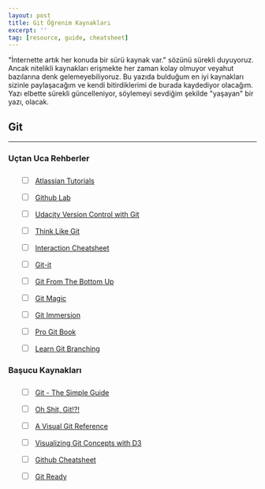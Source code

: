```yaml
---
layout: post
title: Git Öğrenim Kaynakları
excerpt: ''
tag: [resource, guide, cheatsheet]
---
```


"İnternette artık her konuda bir sürü kaynak var." sözünü sürekli duyuyoruz. Ancak nitelikli kaynakları erişmekte her
zaman kolay olmuyor veyahut bazılarına denk gelemeyebiliyoruz. Bu yazıda bulduğum en iyi kaynakları sizinle paylaşacağım
ve kendi bitirdiklerimi de burada kaydediyor olacağım. Yazı elbette sürekli güncelleniyor, söylemeyi sevdiğim şekilde
"yaşayan" bir yazı, olacak.

## Git

---

<div class="container">
    <div class="row">
        <div class="col-12 col-md-6">
            <h3>Uçtan Uca Rehberler</h3>
            <ul style="list-style: none; margin: 25px 0 25px;">
                <li style="margin-bottom: 15px;">
                    <input type="checkbox" style="margin-right: 10px;" onclick="return false;">
                    <a href="https://www.atlassian.com/git/tutorials">Atlassian Tutorials</a>
                    <!-- <p style="margin-top: 10px;"></p> -->
                </li>
                <li style="margin-bottom: 15px;">
                    <input type="checkbox" style="margin-right: 10px;" onclick="return false;">
                    <a href="https://lab.github.com/">Github Lab</a>
                    <!-- <p style="margin-top: 10px;"></p> -->
                </li>
                <li style="margin-bottom: 15px;">
                    <input type="checkbox" style="margin-right: 10px;" onclick="return false;">
                    <a href="https://www.udacity.com/course/version-control-with-git--ud123">Udacity Version Control
                        with Git</a>
                    <!-- <p style="margin-top: 10px;"></p> -->
                </li>
                <li style="margin-bottom: 15px;">
                    <input type="checkbox" style="margin-right: 10px;" onclick="return false;">
                    <a href="http://think-like-a-git.net/">Think Like Git</a>
                    <!-- <p style="margin-top: 10px;"></p> -->
                </li>
                <li style="margin-bottom: 15px;">
                    <input type="checkbox" style="margin-right: 10px;" onclick="return false;">
                    <a href="https://ndpsoftware.com/git-cheatsheet.html">Interaction Cheatsheet</a>
                    <!-- <p style="margin-top: 10px;"></p> -->
                </li>
                <li style="margin-bottom: 15px;">
                    <input type="checkbox" style="margin-right: 10px;" onclick="return false;">
                    <a href="https://github.com/jlord/git-it-electron">Git-it</a>
                    <!-- <p style="margin-top: 10px;"></p> -->
                </li>
                <li style="margin-bottom: 15px;">
                    <input type="checkbox" style="margin-right: 10px;" onclick="return false;">
                    <a href="https://jwiegley.github.io/git-from-the-bottom-up/">Git From The Bottom Up</a>
                    <!-- <p style="margin-top: 10px;"></p> -->
                </li>
                <li style="margin-bottom: 15px;">
                    <input type="checkbox" style="margin-right: 10px;" onclick="return false;">
                    <a href="http://www-cs-students.stanford.edu/~blynn/gitmagic/">Git Magic</a>
                    <!-- <p style="margin-top: 10px;"></p> -->
                </li>
                <li style="margin-bottom: 15px;">
                    <input type="checkbox" style="margin-right: 10px;" onclick="return false;">
                    <a href="https://gitimmersion.com/">Git Immersion</a>
                    <!-- <p style="margin-top: 10px;"></p> -->
                </li>
                <li style="margin-bottom: 15px;">
                    <input type="checkbox" style="margin-right: 10px;" onclick="return false;">
                    <a href="http://git-scm.com/book/en/v2/">Pro Git Book</a>
                </li>
                <li style="margin-bottom: 15px;">
                    <input type="checkbox" style="margin-right: 10px;" onclick="return false;">
                    <a href="https://learngitbranching.js.org/">Learn Git Branching</a>
                </li>
            </ul>
        </div>
        <div class="col-12 col-md-6">
            <h3>Başucu Kaynakları</h3>
            <ul style="list-style: none; margin: 25px 0 70px;">
                <li style="margin-bottom: 15px;">
                    <input type="checkbox" style="margin-right: 10px;" onclick="return false;">
                    <a href="http://rogerdudler.github.io/git-guide/">Git - The Simple Guide</a>
                    <!-- <p style="margin-top: 10px;"></p> -->
                </li>
                <li style="margin-bottom: 15px;">
                    <input type="checkbox" style="margin-right: 10px;" onclick="return false;">
                    <a href="https://ohshitgit.com">Oh Shit, Git!?!</a>
                </li>
                <li style="margin-bottom: 15px;">
                    <input type="checkbox" style="margin-right: 10px;" onclick="return false;">
                    <a href="https://marklodato.github.io/visual-git-guide/index-en.html">A Visual Git Reference</a>
                </li>
                <li style="margin-bottom: 15px;">
                    <input type="checkbox" style="margin-right: 10px;" onclick="return false;">
                    <a href="http://onlywei.github.io/explain-git-with-d3/">Visualizing Git Concepts with D3</a>
                </li>
                <li style="margin-bottom: 15px;">
                    <input type="checkbox" style="margin-right: 10px;" onclick="return false;">
                    <a href="https://training.github.com/downloads/tr/github-git-cheat-sheet/">Github Cheatsheet</a>
                </li>
                <li style="margin-bottom: 15px;">
                    <input type="checkbox" style="margin-right: 10px;" onclick="return false;">
                    <a href="http://gitready.com/">Git Ready</a>
                </li>
            </ul>
        </div>
    </div>

</div>
